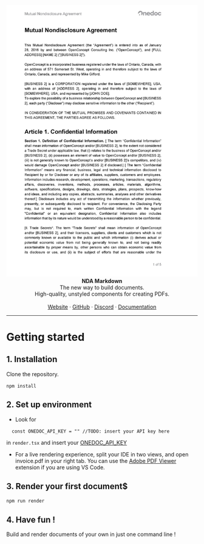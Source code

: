<div align="center"><img width="750" alt="dev-local" src="https://github.com/OnedocLabs/community-templates/blob/main/templates/NDA-markdown/images/nda-markdown.jpg"></div>

<div align="center"><strong>NDA Markdown</strong></div>
<div align="center">The new way to build documents.<br />High-quality, unstyled components for creating PDFs.</div>
<br />
<div align="center">
<a href="https://www.onedoclabs.com/">Website</a> 
<span> · </span>
<a href="https://github.com/OnedocLabs/react-print">GitHub</a> 
<span> · </span>
<a href="https://discord.com/invite/uRJE6e2rgr">Discord</a>
<span> · </span>
<a href="https://docs.onedoclabs.com">Documentation</a>
</div>

---
# Getting started 

## 1. Installation

Clone the repository.

```
npm install
```

## 2. Set up environment

- Look for 
```
  const ONEDOC_API_KEY = "" //TODO: insert your API key here
```
in `render.tsx` and insert your [ONEDOC_API_KEY](https://app.onedoclabs.com)

- For a live rendering experience, split your IDE in two views, and open invoice.pdf in your right tab. You can use the [Adobe PDF Viewer](https://marketplace.visualstudio.com/items?itemName=mathematic.vscode-pdf) extension if you are using VS Code.

## 3. Render your first document$

```
npm run render
```

## 4. Have fun ! 

Build and render documents of your own in just one command line ! 


